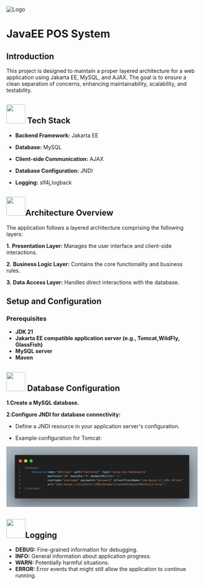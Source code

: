  
![Logo](https://encrypted-tbn0.gstatic.com/images?q=tbn:ANd9GcS-Hf_uKiJFQxIgHbHpaGUTByWMhldFc1zIeg&s)


# JavaEE POS System

## Introduction
This project is designed to maintain a proper layered architecture for a web application using Jakarta EE, MySQL, and AJAX. The goal is to ensure a clean separation of concerns, enhancing maintainability, scalability, and testability.



## <img src="https://user-images.githubusercontent.com/74038190/216122041-518ac897-8d92-4c6b-9b3f-ca01dcaf38ee.png" style="width: 50px; height: 50px;" alt=""> Tech Stack 

- **Backend Framework:** Jakarta EE

- **Database:** MySQL

- **Client-side Communication:** AJAX

- **Database Configuration:** JNDI

- **Logging:** slf4j,logback

## <img src="https://user-images.githubusercontent.com/74038190/216122028-c05b52fb-983e-4ee8-8811-6f30cd9ea5d5.png" style="width: 50px; height: 50px;" alt="">Architecture Overview

The application follows a layered architecture comprising the following layers:

**1.** **Presentation Layer:** Manages the user interface and client-side interactions.

**2.** **Business Logic Layer:** Contains the core functionality and business rules.

**3.** **Data Access Layer:** Handles direct interactions with the database.

## Setup and Configuration

### Prerequisites

- **JDK 21**
- **Jakarta EE compatible application server (e.g., Tomcat,WildFly, GlassFish)**
- **MySQL server**
- **Maven**

## <img src="https://user-images.githubusercontent.com/74038190/216122003-1c7d9078-357a-47f5-81c7-1c4f2552e143.png" style="width: 50px; height: 50px;" alt=""> Database Configuration

**1.Create a MySQL database.**

**2.Configure JNDI for database connectivity:**
- Define a JNDI resource in your application server's configuration.

- Example configuration for Tomcat:

<img src="https://github.com/sasmithx/JavaEE-POS/blob/main/Screenshot/xml.png" width="600px" height="auto">

## <img src="https://raw.githubusercontent.com/Tarikul-Islam-Anik/Animated-Fluent-Emojis/master/Emojis/Travel%20and%20places/High%20Voltage.png" style="width: 50px; height: 50px;" alt="">Logging

- **DEBUG:** Fine-grained information for debugging.
- **INFO:** General information about application progress.
- **WARN:** Potentially harmful situations.
- **ERROR:** Error events that might still allow the application to continue running.

 

 
